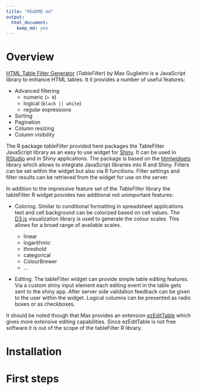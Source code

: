 ```yaml
---
title: "README.md"
output:
  html_document:
    keep_md: yes
---
```


# Overview

[HTML Table Filter Generator](http://tablefilter.free.fr/) (*TableFilter*) by Max Guglielmi is a JavaScript library to enhance HTML tables. It it provides a number of useful features:

* Advanced filtering
    + numeric (```> 0```)
    + logical (```black || white```)
    + regular expressions
* Sorting
* Pagination
* Column resizing
* Column visibility

The R package *tableFilter* provided here packages the TableFilter JavaScript library as an easy to use widget for [Shiny](http://www.rstudio.com/products/shiny/). It can be used in [RStudio](http://www.rstudio.com/products/RStudio/) and in Shiny applications. The package is based on the [htmlwidgets](https://github.com/ramnathv/htmlwidgets) library which allows to integrate JavaScript libraries into R and Shiny. Filters can be set within the widget but also via R funcitions. Filter settings and filter results can be retrieved from the widget for use on the server.

In addition to the impressive feature set of the *TableFilter* library the tableFilter R widget provides two additional not unimportant features:

* Coloring. Similar to conditional formatting in spreadsheet applications text and cell background can be colorized based on cell values. The [D3.js](http://d3js.org/) visualization library is used to generate the colour scales. This allows for a broad range of available scales.
    + linear
    + logarithmic
    + threshold
    + categorical
    + ColourBrewer
    + ...
    
* Editing. The tableFilter widget can provide simple table editing features. Via a custom shiny input element each editing event in the table gets sent to the shiny app. After server side validation feedback can be given to the user within the widget. Logical columns can be presented as radio boxes or as checkboxes.

It should be noted though that Max provides an extension [ezEditTable](http://codecanyon.net/item/-ezedittable-enhance-html-tables/2425123) which gives more extensive editing capabilities. Since ezEditTable is not free software it is out of the scope of the tableFilter R library.

# Installation

# First steps



